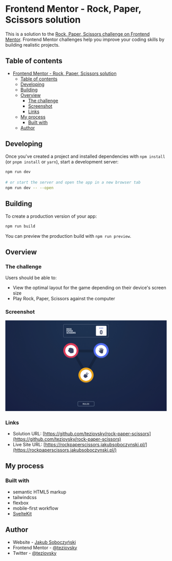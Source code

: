 # Frontend Mentor - Rock, Paper, Scissors solution

This is a solution to the [Rock, Paper, Scissors challenge on Frontend Mentor](https://www.frontendmentor.io/challenges/rock-paper-scissors-game-pTgwgvgH). Frontend Mentor challenges help you improve your coding skills by building realistic projects.

## Table of contents

- [Frontend Mentor - Rock, Paper, Scissors solution](#frontend-mentor---rock-paper-scissors-solution)
  - [Table of contents](#table-of-contents)
  - [Developing](#developing)
  - [Building](#building)
  - [Overview](#overview)
    - [The challenge](#the-challenge)
    - [Screenshot](#screenshot)
    - [Links](#links)
  - [My process](#my-process)
    - [Built with](#built-with)
  - [Author](#author)

## Developing

Once you've created a project and installed dependencies with `npm install` (or `pnpm install` or `yarn`), start a development server:

```bash
npm run dev

# or start the server and open the app in a new browser tab
npm run dev -- --open
```

## Building

To create a production version of your app:

```bash
npm run build
```

You can preview the production build with `npm run preview`.

## Overview

### The challenge

Users should be able to:

- View the optimal layout for the game depending on their device's screen size
- Play Rock, Paper, Scissors against the computer

### Screenshot

![screenshot of website](./screenshot.jpg)

### Links

- Solution URL: [https://github.com/teziovsky/rock-paper-scissors](https://github.com/teziovsky/rock-paper-scissors)
- Live Site URL: [https://rockpaperscissors.jakubsoboczynski.pl/](https://rockpaperscissors.jakubsoboczynski.pl/)

## My process

### Built with

- semantic HTML5 markup
- tailwindcss
- flexbox
- mobile-first workflow
- [SvelteKit](https://kit.svelte.dev/)

## Author

- Website - [Jakub Soboczyński](https://www.jakubsoboczynski.pl/)
- Frontend Mentor - [@teziovsky](https://www.frontendmentor.io/profile/teziovsky)
- Twitter - [@teziovsky](https://twitter.com/teziovsky)
